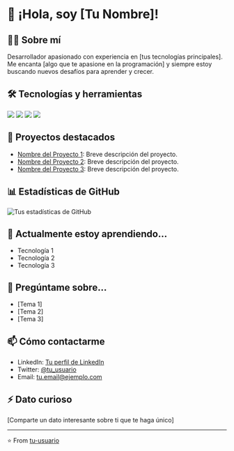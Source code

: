 # 👋 ¡Hola, soy [Tu Nombre]!

## 👨‍💻 Sobre mí
Desarrollador apasionado con experiencia en [tus tecnologías principales]. Me encanta [algo que te apasione en la programación] y siempre estoy buscando nuevos desafíos para aprender y crecer.

## 🛠 Tecnologías y herramientas
![](https://img.shields.io/badge/Code-JavaScript-informational?style=flat&logo=javascript&logoColor=white&color=2bbc8a)
![](https://img.shields.io/badge/Code-Python-informational?style=flat&logo=python&logoColor=white&color=2bbc8a)
![](https://img.shields.io/badge/Tools-Docker-informational?style=flat&logo=docker&logoColor=white&color=2bbc8a)
![](https://img.shields.io/badge/Tools-Kubernetes-informational?style=flat&logo=kubernetes&logoColor=white&color=2bbc8a)

## 🚀 Proyectos destacados
- [Nombre del Proyecto 1](link): Breve descripción del proyecto.
- [Nombre del Proyecto 2](link): Breve descripción del proyecto.
- [Nombre del Proyecto 3](link): Breve descripción del proyecto.

## 📊 Estadísticas de GitHub
![Tus estadísticas de GitHub](https://github-readme-stats.vercel.app/api?username=tu-usuario&show_icons=true&theme=radical)

## 🌱 Actualmente estoy aprendiendo...
- Tecnología 1
- Tecnología 2
- Tecnología 3

## 💬 Pregúntame sobre...
- [Tema 1]
- [Tema 2]
- [Tema 3]

## 📫 Cómo contactarme
- LinkedIn: [Tu perfil de LinkedIn](link)
- Twitter: [@tu_usuario](link)
- Email: tu.email@ejemplo.com

## ⚡ Dato curioso
[Comparte un dato interesante sobre ti que te haga único]

---
⭐️ From [tu-usuario](https://github.com/tu-usuario)
